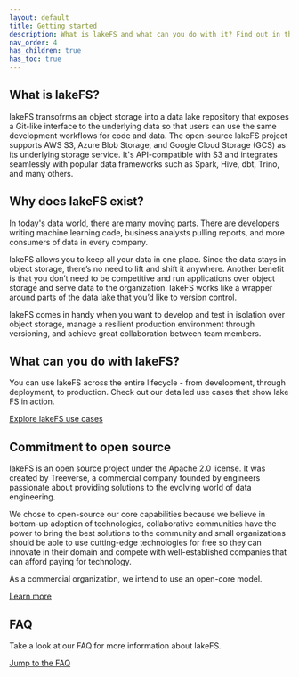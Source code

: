 ```yaml
---
layout: default
title: Getting started
description: What is lakeFS and what can you do with it? Find out in this section.
nav_order: 4
has_children: true
has_toc: true
---
```


## What is lakeFS?

lakeFS transofrms an object storage into a data lake repository that exposes a Git-like interface to the underlying data so that users can use the same development workflows for code and data. The open-source lakeFS project supports AWS S3, Azure Blob Storage, and Google Cloud Storage (GCS) 
as its underlying storage service. It's API-compatible with S3 and integrates seamlessly with popular data frameworks 
such as Spark, Hive, dbt, Trino, and many others.

## Why does lakeFS exist?

In today's data world, there are many moving parts. There are developers writing machine learning code, business analysts pulling reports, 
and more consumers of data in every company. 

lakeFS allows you to keep all your data in one place. Since the data stays in object storage, there’s no need to lift and shift it anywhere. 
Another benefit is that you don’t need to be competitive and run applications over object storage and serve data to the organization. 
lakeFS works like a wrapper around parts of the data lake that you’d like to version control. 

lakeFS comes in handy when you want to develop and test in isolation over object storage, manage a resilient production environment through versioning, 
and achieve great collaboration between team members.

## What can you do with lakeFS?

You can use lakeFS across the entire lifecycle - from development, through deployment, to production. Check out our detailed use cases that show lake FS in action.

[Explore lakeFS use cases](../using_lakeFS/index.md) 

## Commitment to open source

lakeFS is an open source project under the Apache 2.0 license. It was created by Treeverse, a commercial company founded by engineers passionate 
about providing solutions to the evolving world of data engineering. 

We chose to open-source our core capabilities because we believe in bottom-up adoption of technologies, 
collaborative communities have the power to bring the best solutions to the community and small organizations 
should be able to use cutting-edge technologies for free so they can innovate in their domain and 
compete with well-established companies that can afford paying for technology. 

As a commercial organization, we intend to use an open-core model.

[Learn more](../commitment.md)

## FAQ

Take a look at our FAQ for more information about lakeFS.

[Jump to the FAQ](../faq.html)

